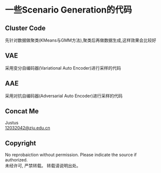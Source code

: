 # 一些Scenario Generation的代码
## Cluster Code
先针对数据做聚类(KMeans与GMM方法),聚类后再做数据生成,这样效果会比较好
## VAE  
采用变分自编码器(Variational Auto Encoder)进行采样的代码  
## AAE
采用对抗自编码器(Adversarial Auto Encoder)进行采样的代码
## Concat Me
Justus  
12032042@zju.edu.cn
## Copyright
No reprobaiction without permission. Please indicate the source if authorized.  
未经许可, 严禁转载。 转载请说明出处。
